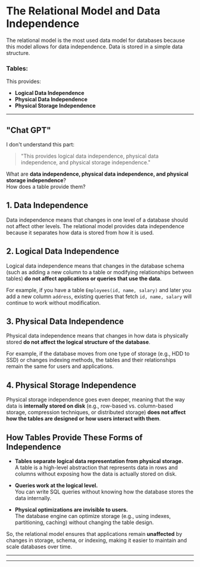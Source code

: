 # The Relational Model and Data Independence  

The relational model is the most used data model for databases because this model allows for data independence. Data is stored in a simple data structure.  

### Tables:  
This provides:  
- **Logical Data Independence**  
- **Physical Data Independence**  
- **Physical Storage Independence**  

---

## "Chat GPT"  

I don't understand this part:  
> "This provides logical data independence, physical data independence, and physical storage independence."

What are **data independence, physical data independence, and physical storage independence**?  
How does a table provide them?  


## 1. Data Independence  
Data independence means that changes in one level of a database should not affect other levels. The relational model provides data independence because it separates how data is stored from how it is used.  

## 2. Logical Data Independence  
Logical data independence means that changes in the database schema (such as adding a new column to a table or modifying relationships between tables) **do not affect applications or queries that use the data**.  

For example, if you have a table `Employees(id, name, salary)` and later you add a new column `address`, existing queries that fetch `id, name, salary` will continue to work without modification.  

## 3. Physical Data Independence  
Physical data independence means that changes in how data is physically stored **do not affect the logical structure of the database**.  

For example, if the database moves from one type of storage (e.g., HDD to SSD) or changes indexing methods, the tables and their relationships remain the same for users and applications.  

## 4. Physical Storage Independence  
Physical storage independence goes even deeper, meaning that the way data is **internally stored on disk** (e.g., row-based vs. column-based storage, compression techniques, or distributed storage) **does not affect how the tables are designed or how users interact with them**.  


## How Tables Provide These Forms of Independence  

- **Tables separate logical data representation from physical storage.**  
  A table is a high-level abstraction that represents data in rows and columns without exposing how the data is actually stored on disk.  

- **Queries work at the logical level.**  
  You can write SQL queries without knowing how the database stores the data internally.  

- **Physical optimizations are invisible to users.**  
  The database engine can optimize storage (e.g., using indexes, partitioning, caching) without changing the table design.  

So, the relational model ensures that applications remain **unaffected** by changes in storage, schema, or indexing, making it easier to maintain and scale databases over time.  

---

---